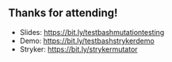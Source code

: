 ## Thanks for attending!

* Slides: https://bit.ly/testbashmutationtesting
* Demo: https://bit.ly/testbashstrykerdemo
* Stryker: https://bit.ly/strykermutator